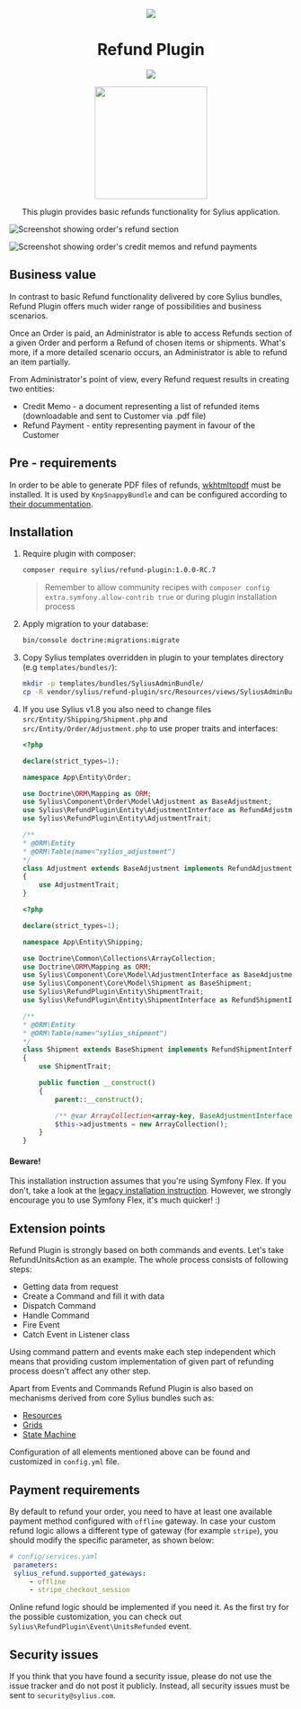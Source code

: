 <p align="center">
    <a href="https://sylius.com" target="_blank">
        <img src="https://demo.sylius.com/assets/shop/img/logo.png" />
    </a>
</p>

<h1 align="center">Refund Plugin</h1>

<p align="center"><img src="https://travis-ci.org/Sylius/RefundPlugin.svg?branch=master"></p>

<p align="center"><a href="https://sylius.com/plugins/" target="_blank"><img src="https://sylius.com/assets/badge-official-sylius-plugin.png" width="200"></a></p>

<p align="center">This plugin provides basic refunds functionality for Sylius application.</p>

![Screenshot showing order's refund section](docs/refunds.png)

![Screenshot showing order's credit memos and refund payments](docs/credit_memo.png)

## Business value

In contrast to basic Refund functionality delivered by core Sylius bundles, Refund Plugin offers much wider range of
possibilities and business scenarios.

Once an Order is paid, an Administrator is able to access Refunds section of a given Order and perform a Refund
of chosen items or shipments. What's more, if a more detailed scenario occurs, an Administrator is able to refund an item
partially.

From Administrator's point of view, every Refund request results in creating two entities:
* Credit Memo - a document representing a list of refunded items (downloadable and sent to Customer via .pdf file)
* Refund Payment - entity representing payment in favour of the Customer

## Pre - requirements

In order to be able to generate PDF files of refunds, [wkhtmltopdf](https://wkhtmltopdf.org/) must be installed.
It is used by `KnpSnappyBundle` and can be configured according to [their docummentation](https://github.com/KnpLabs/KnpSnappyBundle#configuration).

## Installation

1. Require plugin with composer:

    ```bash
    composer require sylius/refund-plugin:1.0.0-RC.7
    ```

    > Remember to allow community recipes with `composer config extra.symfony.allow-contrib true` or during plugin installation process

2. Apply migration to your database:

    ```bash
    bin/console doctrine:migrations:migrate
    ```

3. Copy Sylius templates overridden in plugin to your templates directory (e.g `templates/bundles/`):

    ```bash
    mkdir -p templates/bundles/SyliusAdminBundle/
    cp -R vendor/sylius/refund-plugin/src/Resources/views/SyliusAdminBundle/* templates/bundles/SyliusAdminBundle/
    ```
   
4. If you use Sylius v1.8 you also need to change files `src/Entity/Shipping/Shipment.php` and `src/Entity/Order/Adjustment.php` to use proper traits and interfaces:

    ```php
    <?php
    
    declare(strict_types=1);
    
    namespace App\Entity\Order;
    
    use Doctrine\ORM\Mapping as ORM;
    use Sylius\Component\Order\Model\Adjustment as BaseAdjustment;
    use Sylius\RefundPlugin\Entity\AdjustmentInterface as RefundAdjustmentInterface;
    use Sylius\RefundPlugin\Entity\AdjustmentTrait;
    
    /**
    * @ORM\Entity
    * @ORM\Table(name="sylius_adjustment")
    */
    class Adjustment extends BaseAdjustment implements RefundAdjustmentInterface
    {
        use AdjustmentTrait;
    }
   ```
   
    ```php 
    <?php
    
    declare(strict_types=1);
    
    namespace App\Entity\Shipping;
    
    use Doctrine\Common\Collections\ArrayCollection;
    use Doctrine\ORM\Mapping as ORM;
    use Sylius\Component\Core\Model\AdjustmentInterface as BaseAdjustmentInterface;
    use Sylius\Component\Core\Model\Shipment as BaseShipment;
    use Sylius\RefundPlugin\Entity\ShipmentTrait;
    use Sylius\RefundPlugin\Entity\ShipmentInterface as RefundShipmentInterface;
    
    /**
    * @ORM\Entity
    * @ORM\Table(name="sylius_shipment")
    */
    class Shipment extends BaseShipment implements RefundShipmentInterface
    {
        use ShipmentTrait;
    
        public function __construct()
        {
            parent::__construct();

            /** @var ArrayCollection<array-key, BaseAdjustmentInterface> $this->adjustments */
            $this->adjustments = new ArrayCollection();
        }
    }
    ```

#### Beware!

This installation instruction assumes that you're using Symfony Flex. If you don't, take a look at the
[legacy installation instruction](docs/legacy_installation.md). However, we strongly encourage you to use
Symfony Flex, it's much quicker! :)

## Extension points

Refund Plugin is strongly based on both commands and events. Let's take RefundUnitsAction as an example. The whole
process consists of following steps:

* Getting data from request
* Create a Command and fill it with data
* Dispatch Command
* Handle Command
* Fire Event
* Catch Event in Listener class

Using command pattern and events make each step independent which means that providing custom implementation of given
part of refunding process doesn't affect any other step.

Apart from Events and Commands Refund Plugin is also based on mechanisms derived from core Sylius bundles such as:

* [Resources](https://docs.sylius.com/en/1.2/components_and_bundles/components/Resource/index.html)
* [Grids](https://docs.sylius.com/en/1.2/components_and_bundles/bundles/SyliusGridBundle/index.html)
* [State Machine](https://docs.sylius.com/en/1.2/book/architecture/state_machine.html)

Configuration of all elements mentioned above can be found and customized in `config.yml` file.

## Payment requirements

By default to refund your order, you need to have at least one available payment method configured with `offline` gateway.
In case your custom refund logic allows a different type of gateway (for example `stripe`), you should modify the specific parameter,
as shown below:

   ```yaml
   # config/services.yaml
    parameters:
    sylius_refund.supported_gateways:
        - offline
        - stripe_checkout_session
   ```
   
  

Online refund logic should be implemented if you need it.
As the first try for the possible customization, you can check out `Sylius\RefundPlugin\Event\UnitsRefunded` event.

## Security issues

If you think that you have found a security issue, please do not use the issue tracker and do not post it publicly.
Instead, all security issues must be sent to `security@sylius.com`.
